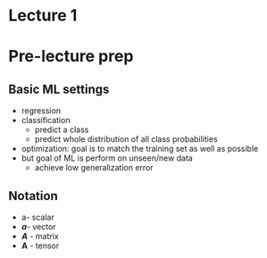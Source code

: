 # Lecture 1

# Pre-lecture prep
## Basic ML settings
- regression
- classification
    - predict a class
    - predict whole distribution of all class probabilities
- optimization: goal is to match the training set as well as possible
- but goal of ML is perform on unseen/new data
    - achieve low generalization error
## Notation
- a- scalar
- ***a***- vector
- ***A*** - matrix
- **A** - tensor